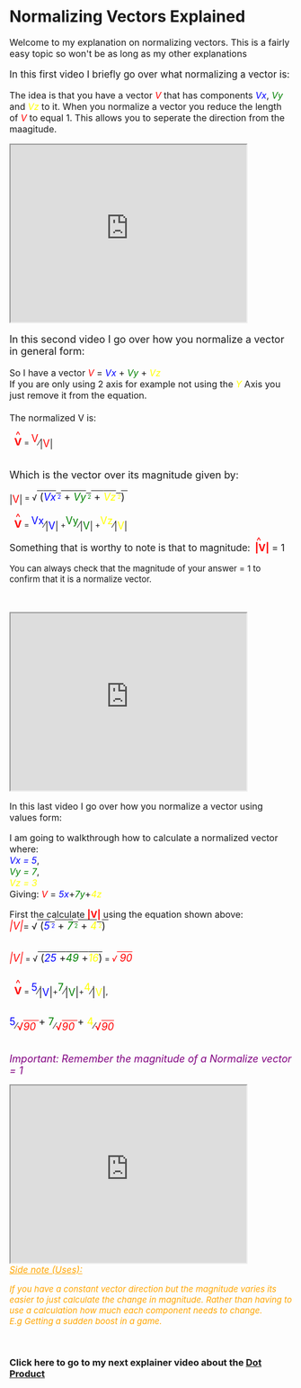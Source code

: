 # Normalizing Vectors Explained

<p style="font-size:16px">
Welcome to my explanation on normalizing vectors. This is a fairly easy topic so won't be as long as my other explanations
</p>

<p style="font-size:17px">
In this first video I briefly go over what normalizing a vector is:</p>

<p style="font-size:16px">
The idea is that you have a vector <em style ="font-size:16;color:Red">V</em> that has components <em style ="color:Blue">Vx</em>, <em style ="color:Green">Vy</em> and <em style ="color:Yellow">Vz</em> to it.
When you normalize a vector you reduce the length of <em style="color:Red">V</em> to equal 1. This allows you to seperate the direction from the maagitude.</p>


<iframe width="420" height="315"
src="https://www.youtube.com/embed/zNd_rduGIvA" allowfullscreen>
</iframe>

<br>
<p style="font-size:18px">
In this second video I go over how you normalize a vector in general form:
</p>

<p style="font-size:16px">
So I have a vector <em style ="color:Red">V</em> = <em style ="color:Blue">Vx</em> + <em style ="color:Green">Vy</em> + <em style ="color:Yellow">Vz</em><br>
If you are only using 2 axis for example not using the <em style="color:yellow">Y</em> Axis you just remove it from the equation.<br><br>The normalized V is:</p>
<span style="font-size:18px;position: relative; left: 11px; bottom: 12px;transfrom: scale(4,0.5); color:Red">^</span><b style="font-size:18px; color:Red">V</b>  =
<sup style="color:RED;font-size:18px">V</sup>&frasl;<sub style="font-size:16px">|</sub><sub style="color:RED;font-size:18px">V</sub><sub style="font-size:16px">|</sub><sub style="color:RED;font-size:18px"></sub><br><br>

<p style="font-size:18px">
Which is the vector over its magnitude given by:</p><sub style="font-size:16px">|</sub><sub style="color:RED;font-size:18px">V</sub><sub style="font-size:16px">|</sub> =
&radic;<span style="text-decoration:overline; font-size:18px">
(<i style="color:Blue">Vx</i><span style="font-size: 10px;vertical-align:+25%; color:blue;"> 2</span> +
<i style="color:Green">Vy</i><span style="font-size: 10px;vertical-align:+25%;color:Green"> 2</span> +
<i style="color:Yellow">Vz</i><span style="font-size: 10px;vertical-align:+25%;color:Yellow"> 2</span>)&nbsp;</span><br>

<br>
<span style="font-size:18px;position: relative; left: 11px; bottom: 12px;transfrom: scale(4,0.5); color:Red">^</span><b style="font-size:18px; color:Red">V</b> = <sup style="color:Blue;font-size:18px">Vx</sup>&frasl;<sub style="font-size:16px">|</sub><sub style="color:Blue;font-size:18px">V</sub><sub style="font-size:16px">|</sub> +<sup style="color:Green;font-size:18px">Vy</sup>&frasl;<sub style="font-size:16px">|</sub><sub style="color:Green;font-size:18px">V</sub><sub style="font-size:16px">|</sub><sub style="color:RED;font-size:18px"></sub> +<sup style="color:yellow;font-size:18px">Vz</sup>&frasl;<sub style="font-size:16px">|</sub><sub style="color:Yellow;font-size:18px">V</sub><sub style="font-size:16px">|</sub><sub style="color:RED;font-size:18px"></sub>
<p style="font-size:17px">
Something that is worthy to note is that to magnitude:<span style="font-size:18px;position: relative; left: 11px; bottom: 12px;transfrom: scale(4,0.5);color:Red">^</span><B style="color:Red">|V|</B> = 1</p>
<p style="font-size:15px">You can always check that the magnitude of your answer = 1 to confirm that it is a normalize vector.</p><br><br>

<iframe width="420" height="315"
src="https://www.youtube.com/embed/TGwAdduyPQk" allowfullscreen>
</iframe>

<br>
<p style="font-size:16px">
In this last video I go over how you normalize a vector using values form:
</p>
<p style="font-size:16px"> I am going to walkthrough how to calculate a normalized vector where:<br>
<em style="color:Blue"> Vx = 5</em>,<br>
<em style="color:Green"> Vy = 7</em>,<br>
<em style="color:Yellow"> Vz = 3</em> <br>
Giving:
 <em style ="font-size:16;color:Red">V</em> = <em style ="color:Blue">5x</em>+<em style ="color:Green">7y</em>+<em style ="color:Yellow">4z</em></p>
 <p style="font-size:16px"> First the calculate <B style="color:Red">|V|</B> using the equation shown above:<br>
 <em style ="font-size:18;color:Red">|V|</em>= &radic;<span style="text-decoration:overline; font-size:18px">
 (<i style="color:Blue">5</i><span style="font-size: 10px;vertical-align:+25%; color:blue;"> 2</span> +
 <i style="color:Green">7</i><span style="font-size: 10px;vertical-align:+25%;color:Green"> 2</span> +
 <i style="color:Yellow">4</i><span style="font-size: 10px;vertical-align:+25%;color:Yellow"> 2</span>)&nbsp;</span><br><br>

<em style ="font-size:18;color:Red">|V|</em>  =  &radic;<span style="text-decoration:overline; font-size:18px">
 (<i style="color:Blue">25</i> +<i style="color:Green">49</i> +<i style="color:Yellow">16</i>)</span>
 = <i style="color:Red">&radic;<span style="text-decoration:overline; font-size:18px">
90 </span></i><br><br>

 <span style="font-size:18px;position: relative; left: 11px; bottom: 12px;transfrom: scale(4,0.5); color:Red">^</span><b style="font-size:18px; color:Red">V</b> = <sup style="color:Blue;font-size:18px">5</sup>&frasl;<sub style="font-size:18px">|</sub><sub style="color:Blue;font-size:18px">V</sub><sub style="font-size:18px">|</sub>+<sup style="color:Green;font-size:18px">7</sup>&frasl;<sub style="font-size:18px">|</sub><sub style="color:Green;font-size:18px">V</sub><sub style="font-size:18px">|</sub><sub style="color:RED;font-size:18px"></sub>+<sup style="color:yellow;font-size:18px">4</sup>&frasl;<sub style="font-size:18px">|</sub><sub style="color:Yellow;font-size:18px">V</sub><sub style="font-size:18px">|</sub><sub style="color:RED;font-size:18px"></sub>, <br><br>

 <sup style="color:Blue;font-size:18px">5</sup>&frasl;<sub style="color:Red;font-size:18px">&radic;<span style="text-decoration:overline; font-size:18px"><i style="color:Red">90 </i></span></sub><sup style="font-size:18px"> + </sup><sup style="color:Green;font-size:18px">7</sup>&frasl;<sub style="color:Red;font-size:18px">&radic;<span style="text-decoration:overline; font-size:18px"><i style="color:Red">90 </i></span></sub><sup style="font-size:18px"> + </sup><sup style="color:yellow;font-size:18px">4</sup>&frasl;<sub style="color:Red;font-size:18px">&radic;<span style="text-decoration:overline; font-size:18px"><i style="color:Red">90 </i></span></sub><sub style="color:RED;font-size:18px"></sub><br>

<i style="color:Purple; font-size:18px"><br>
Important: Remember the magnitude of a Normalize vector = 1</i>

<iframe width="420" height="315"
src="https://www.youtube.com/embed/BO_54FGy5S4" allowfullscreen>
</iframe><br>
<i style="color:Orange">
<u style="font-size:16px">Side note (Uses):</u>
<p style="font-size:15px">
If you have a constant vector direction but the magnitude varies its easier to just calculate the change in magnitude. Rather than having to use a calculation how much each component needs to change.<br>
E.g Getting a sudden boost in a game.</p></i>
<br>

### Click here to go to my next explainer video about the [Dot Product](VideoPages/DotProduct.html)